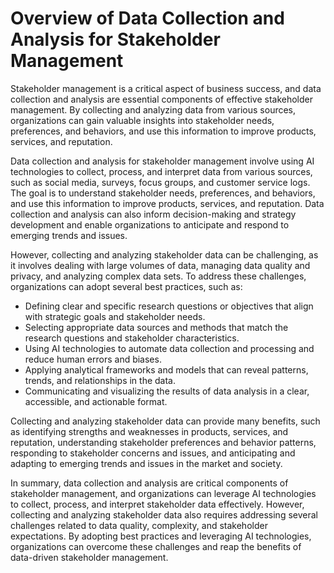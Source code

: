 Overview of Data Collection and Analysis for Stakeholder Management
============================================================================================================================

Stakeholder management is a critical aspect of business success, and data collection and analysis are essential components of effective stakeholder management. By collecting and analyzing data from various sources, organizations can gain valuable insights into stakeholder needs, preferences, and behaviors, and use this information to improve products, services, and reputation.

Data collection and analysis for stakeholder management involve using AI technologies to collect, process, and interpret data from various sources, such as social media, surveys, focus groups, and customer service logs. The goal is to understand stakeholder needs, preferences, and behaviors, and use this information to improve products, services, and reputation. Data collection and analysis can also inform decision-making and strategy development and enable organizations to anticipate and respond to emerging trends and issues.

However, collecting and analyzing stakeholder data can be challenging, as it involves dealing with large volumes of data, managing data quality and privacy, and analyzing complex data sets. To address these challenges, organizations can adopt several best practices, such as:

* Defining clear and specific research questions or objectives that align with strategic goals and stakeholder needs.
* Selecting appropriate data sources and methods that match the research questions and stakeholder characteristics.
* Using AI technologies to automate data collection and processing and reduce human errors and biases.
* Applying analytical frameworks and models that can reveal patterns, trends, and relationships in the data.
* Communicating and visualizing the results of data analysis in a clear, accessible, and actionable format.

Collecting and analyzing stakeholder data can provide many benefits, such as identifying strengths and weaknesses in products, services, and reputation, understanding stakeholder preferences and behavior patterns, responding to stakeholder concerns and issues, and anticipating and adapting to emerging trends and issues in the market and society.

In summary, data collection and analysis are critical components of stakeholder management, and organizations can leverage AI technologies to collect, process, and interpret stakeholder data effectively. However, collecting and analyzing stakeholder data also requires addressing several challenges related to data quality, complexity, and stakeholder expectations. By adopting best practices and leveraging AI technologies, organizations can overcome these challenges and reap the benefits of data-driven stakeholder management.
